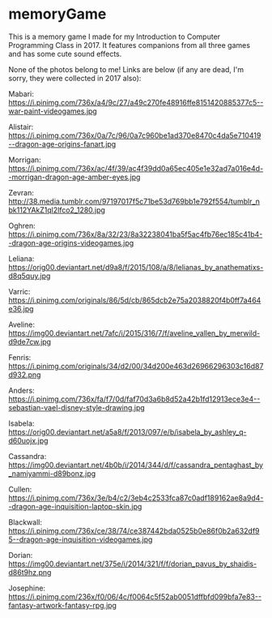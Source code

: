 # memoryGame
This is a memory game I made for my Introduction to Computer Programming Class in 2017.
It features companions from all three games and has some cute sound effects.

None of the photos belong to me! Links are below (if any are dead, I'm sorry, they were collected in 2017 also):

Mabari: https://i.pinimg.com/736x/a4/9c/27/a49c270fe48916ffe8151420885377c5--war-paint-videogames.jpg

Alistair: https://i.pinimg.com/736x/0a/7c/96/0a7c960be1ad370e8470c4da5e710419--dragon-age-origins-fanart.jpg

Morrigan: https://i.pinimg.com/736x/ac/4f/39/ac4f39dd0a65ec405e1e32ad7a016e4d--morrigan-dragon-age-amber-eyes.jpg

Zevran: http://38.media.tumblr.com/97197017f5c71be53d769bb1e792f554/tumblr_nbk112YAkZ1ql2lfco2_1280.jpg

Oghren: https://i.pinimg.com/736x/8a/32/23/8a32238041ba5f5ac4fb76ec185c41b4--dragon-age-origins-videogames.jpg

Leliana: https://orig00.deviantart.net/d9a8/f/2015/108/a/8/lelianas_by_anathematixs-d8q5quy.jpg

Varric: https://i.pinimg.com/originals/86/5d/cb/865dcb2e75a2038820f4b0ff7a464e36.jpg

Aveline: https://img00.deviantart.net/7afc/i/2015/316/7/f/aveline_vallen_by_merwild-d9de7cw.jpg

Fenris: https://i.pinimg.com/originals/34/d2/00/34d200e463d26966296303c16d87d932.png

Anders: https://i.pinimg.com/736x/fa/f7/0d/faf70d3a6b8d52a42b1fd12913ece3e4--sebastian-vael-disney-style-drawing.jpg

Isabela: https://orig00.deviantart.net/a5a8/f/2013/097/e/b/isabela_by_ashley_q-d60uojx.jpg

Cassandra: https://img00.deviantart.net/4b0b/i/2014/344/d/f/cassandra_pentaghast_by_namiyammi-d89bonz.jpg

Cullen: https://i.pinimg.com/736x/3e/b4/c2/3eb4c2533fca87c0adf189162ae8a9d4--dragon-age-inquisition-laptop-skin.jpg

Blackwall: https://i.pinimg.com/736x/ce/38/74/ce387442bda0525b0e86f0b2a632df95--dragon-age-inquisition-videogames.jpg

Dorian: https://img00.deviantart.net/375e/i/2014/321/f/f/dorian_pavus_by_shaidis-d86t9hz.png

Josephine: https://i.pinimg.com/236x/f0/06/4c/f0064c5f52ab0051dffbfd099bfa7e83--fantasy-artwork-fantasy-rpg.jpg
